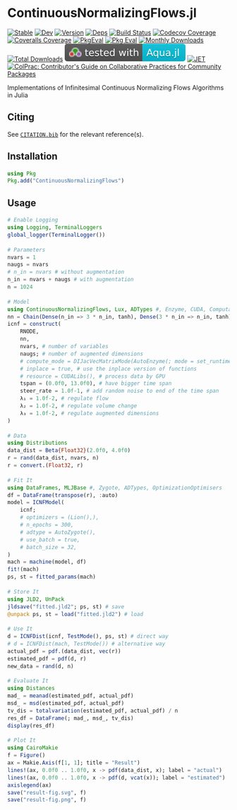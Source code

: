 # ContinuousNormalizingFlows.jl

[![Stable](https://img.shields.io/badge/docs-stable-blue.svg)](https://impICNF.github.io/ContinuousNormalizingFlows.jl/stable)
[![Dev](https://img.shields.io/badge/docs-dev-blue.svg)](https://impICNF.github.io/ContinuousNormalizingFlows.jl/dev)
[![Version](https://juliahub.com/docs/General/ContinuousNormalizingFlows/stable/version.svg)](https://juliahub.com/ui/Packages/General/ContinuousNormalizingFlows)
[![Deps](https://juliahub.com/docs/General/ContinuousNormalizingFlows/stable/deps.svg)](https://juliahub.com/ui/Packages/General/ContinuousNormalizingFlows?t=2)
[![Build Status](https://github.com/impICNF/ContinuousNormalizingFlows.jl/actions/workflows/CI.yml/badge.svg?branch=main)](https://github.com/impICNF/ContinuousNormalizingFlows.jl/actions/workflows/CI.yml?query=branch%3Amain)
[![Codecov Coverage](https://codecov.io/gh/impICNF/ContinuousNormalizingFlows.jl/branch/main/graph/badge.svg)](https://codecov.io/gh/impICNF/ContinuousNormalizingFlows.jl)
[![Coveralls Coverage](https://coveralls.io/repos/github/impICNF/ContinuousNormalizingFlows.jl/badge.svg?branch=main)](https://coveralls.io/github/impICNF/ContinuousNormalizingFlows.jl?branch=main)
[![PkgEval](https://juliahub.com/docs/General/ContinuousNormalizingFlows/stable/pkgeval.svg)](https://juliahub.com/ui/Packages/General/ContinuousNormalizingFlows)
[![Pkg Eval](https://JuliaCI.github.io/NanosoldierReports/pkgeval_badges/C/ContinuousNormalizingFlows.svg)](https://JuliaCI.github.io/NanosoldierReports/pkgeval_badges/C/ContinuousNormalizingFlows.html)
[![Monthly Downloads](https://img.shields.io/badge/dynamic/json?url=http%3A%2F%2Fjuliapkgstats.com%2Fapi%2Fv1%2Fmonthly_downloads%2FContinuousNormalizingFlows&query=total_requests&suffix=%2Fmonth&label=Monthly%20Downloads)](https://juliapkgstats.com/pkg/ContinuousNormalizingFlows)
[![Total Downloads](https://img.shields.io/badge/dynamic/json?url=http%3A%2F%2Fjuliapkgstats.com%2Fapi%2Fv1%2Ftotal_downloads%2FContinuousNormalizingFlows&query=total_requests&suffix=%2Fmonth&label=Total%20Downloads)](https://juliapkgstats.com/pkg/ContinuousNormalizingFlows)
[![Aqua](https://raw.githubusercontent.com/JuliaTesting/Aqua.jl/master/badge.svg)](https://github.com/JuliaTesting/Aqua.jl)
[![JET](https://img.shields.io/badge/%F0%9F%9B%A9%EF%B8%8F_tested_with-JET.jl-233f9a)](https://github.com/aviatesk/JET.jl)
[![ColPrac: Contributor's Guide on Collaborative Practices for Community Packages](https://img.shields.io/badge/ColPrac-Contributor%27s%20Guide-blueviolet)](https://github.com/SciML/ColPrac)

Implementations of Infinitesimal Continuous Normalizing Flows Algorithms in Julia

## Citing

See [`CITATION.bib`](CITATION.bib) for the relevant reference(s).

## Installation

```julia
using Pkg
Pkg.add("ContinuousNormalizingFlows")
```

## Usage

```julia
# Enable Logging
using Logging, TerminalLoggers
global_logger(TerminalLogger())

# Parameters
nvars = 1
naugs = nvars
# n_in = nvars # without augmentation
n_in = nvars + naugs # with augmentation
n = 1024

# Model
using ContinuousNormalizingFlows, Lux, ADTypes #, Enzyme, CUDA, ComputationalResources
nn = Chain(Dense(n_in => 3 * n_in, tanh), Dense(3 * n_in => n_in, tanh))
icnf = construct(
    RNODE,
    nn,
    nvars, # number of variables
    naugs; # number of augmented dimensions
    # compute_mode = DIJacVecMatrixMode(AutoEnzyme(; mode = set_runtime_activity(Enzyme.Forward), function_annotation = Enzyme.Const)), # process data in batches and use Enzyme
    # inplace = true, # use the inplace version of functions
    # resource = CUDALibs(), # process data by GPU
    tspan = (0.0f0, 13.0f0), # have bigger time span
    steer_rate = 1.0f-1, # add random noise to end of the time span
    λ₁ = 1.0f-2, # regulate flow
    λ₂ = 1.0f-2, # regulate volume change
    λ₃ = 1.0f-2, # regulate augmented dimensions
)

# Data
using Distributions
data_dist = Beta{Float32}(2.0f0, 4.0f0)
r = rand(data_dist, nvars, n)
r = convert.(Float32, r)

# Fit It
using DataFrames, MLJBase #, Zygote, ADTypes, OptimizationOptimisers
df = DataFrame(transpose(r), :auto)
model = ICNFModel(
    icnf;
    # optimizers = (Lion(),),
    # n_epochs = 300,
    # adtype = AutoZygote(),
    # use_batch = true,
    # batch_size = 32,
)
mach = machine(model, df)
fit!(mach)
ps, st = fitted_params(mach)

# Store It
using JLD2, UnPack
jldsave("fitted.jld2"; ps, st) # save
@unpack ps, st = load("fitted.jld2") # load

# Use It
d = ICNFDist(icnf, TestMode(), ps, st) # direct way
# d = ICNFDist(mach, TestMode()) # alternative way
actual_pdf = pdf.(data_dist, vec(r))
estimated_pdf = pdf(d, r)
new_data = rand(d, n)

# Evaluate It
using Distances
mad_ = meanad(estimated_pdf, actual_pdf)
msd_ = msd(estimated_pdf, actual_pdf)
tv_dis = totalvariation(estimated_pdf, actual_pdf) / n
res_df = DataFrame(; mad_, msd_, tv_dis)
display(res_df)

# Plot It
using CairoMakie
f = Figure()
ax = Makie.Axis(f[1, 1]; title = "Result")
lines!(ax, 0.0f0 .. 1.0f0, x -> pdf(data_dist, x); label = "actual")
lines!(ax, 0.0f0 .. 1.0f0, x -> pdf(d, vcat(x)); label = "estimated")
axislegend(ax)
save("result-fig.svg", f)
save("result-fig.png", f)
```
